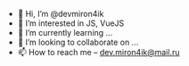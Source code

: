 - 👋 Hi, I’m @devmiron4ik
- 👀 I’m interested in JS, VueJS
- 🌱 I’m currently learning ...
- 💞️ I’m looking to collaborate on ...
- 📫 How to reach me – dev.miron4ik@mail.ru

<!---
devmiron4ik/devmiron4ik is a ✨ special ✨ repository because its `README.md` (this file) appears on your GitHub profile.
You can click the Preview link to take a look at your changes.
--->
